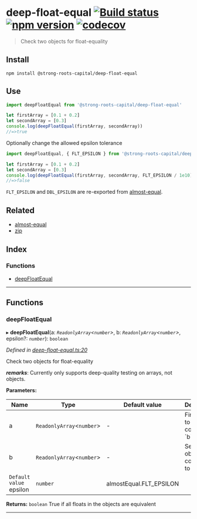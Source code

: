 
deep-float-equal [![Build status](https://travis-ci.org/strong-roots-capital/deep-float-equal.svg?branch=master)](https://travis-ci.org/strong-roots-capital/deep-float-equal) [![npm version](https://img.shields.io/npm/v/@strong-roots-capital/deep-float-equal.svg)](https://npmjs.org/package/@strong-roots-capital/deep-float-equal) [![codecov](https://codecov.io/gh/strong-roots-capital/deep-float-equal/branch/master/graph/badge.svg)](https://codecov.io/gh/strong-roots-capital/deep-float-equal)
===============================================================================================================================================================================================================================================================================================================================================================================================================================================================================================================

> Check two objects for float-equality

Install
-------

```shell
npm install @strong-roots-capital/deep-float-equal
```

Use
---

```typescript
import deepFloatEqual from '@strong-roots-capital/deep-float-equal'

let firstArray = [0.1 + 0.2]
let secondArray = [0.3]
console.log(deepFloatEqual(firstArray, secondArray))
//=>true
```

Optionally change the allowed epsilon tolerance

```typescript
import deepFloatEqual, { FLT_EPSILON } from '@strong-roots-capital/deep-float-equal'

let firstArray = [0.1 + 0.2]
let secondArray = [0.3]
console.log(deepFloatEqual(firstArray, secondArray, FLT_EPSILON / 1e10))
//=>false
```

`FLT_EPSILON` and `DBL_EPSILON` are re-exported from [almost-equal](https://github.com/scijs/almost-equal).

Related
-------

*   [almost-equal](https://github.com/scijs/almost-equal)
*   [zip](https://github.com/strong-roots-capital/zip)

## Index

### Functions

* [deepFloatEqual](#deepfloatequal)

---

## Functions

<a id="deepfloatequal"></a>

###  deepFloatEqual

▸ **deepFloatEqual**(a: *`ReadonlyArray`<`number`>*, b: *`ReadonlyArray`<`number`>*, epsilon?: *`number`*): `boolean`

*Defined in [deep-float-equal.ts:20](https://github.com/strong-roots-capital/deep-float-equal/blob/d0fdf45/src/deep-float-equal.ts#L20)*

Check two objects for float-equality

*__remarks__*: Currently only supports deep-quality testing on arrays, not objects.

**Parameters:**

| Name | Type | Default value | Description |
| ------ | ------ | ------ | ------ |
| a | `ReadonlyArray`<`number`> | - |  First object to be compared \`b\` |
| b | `ReadonlyArray`<`number`> | - |  Second object to be compared to \`a\` |
| `Default value` epsilon | `number` |  almostEqual.FLT_EPSILON |

**Returns:** `boolean`
True if all floats in the objects are equivalent

___

